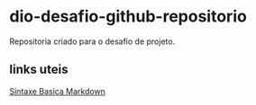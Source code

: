 # dio-desafio-github-repositorio
Repositoria criado para o desafio de projeto.

## links uteis
[Sintaxe Basica Markdown](https://www.markdownguide.org/basic-syntax/)
